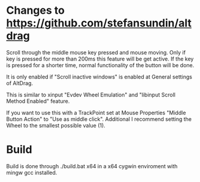 
# Changes to https://github.com/stefansundin/altdrag

Scroll through the middle mouse key pressed and mouse moving. Only if key is pressed for more than 200ms this feature will be get active. If the key is pressed for a shorter time, normal functionality of the button will be done.

It is only enabled if "Scroll inactive windows" is enabled at General settings of AltDrag.

This is similar to xinput "Evdev Wheel Emulation" and "libinput Scroll Method Enabled" feature.


If you want to use this with a TrackPoint set at Mouse Properties "Middle Button Action" to "Use as middle click".
Additional I recommend setting the Wheel to the smallest possible value (1).


# Build

Build is done through ./build.bat x64 in a x64 cygwin enviroment with mingw gcc installed.
